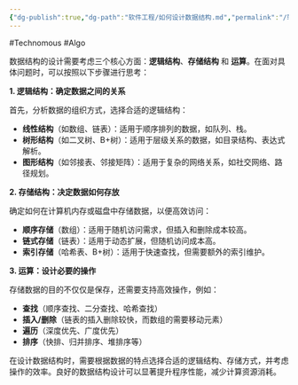 ```yaml
---
{"dg-publish":true,"dg-path":"软件工程/如何设计数据结构.md","permalink":"/软件工程/如何设计数据结构/","created":"2023-03-13T11:14:49.000+08:00","updated":"2025-06-28T22:32:16.158+08:00"}
---
```


#Technomous #Algo

数据结构的设计需要考虑三个核心方面：**逻辑结构**、**存储结构** 和 **运算**。在面对具体问题时，可以按照以下步骤进行思考：  

**1. 逻辑结构：确定数据之间的关系**

首先，分析数据的组织方式，选择合适的逻辑结构： 

- **线性结构**（如数组、链表）：适用于顺序排列的数据，如队列、栈。  
- **树形结构**（如二叉树、B+树）：适用于层级关系的数据，如目录结构、表达式解析。  
- **图形结构**（如邻接表、邻接矩阵）：适用于复杂的网络关系，如社交网络、路径规划。  

**2. 存储结构：决定数据如何存放**

确定如何在计算机内存或磁盘中存储数据，以便高效访问：  

- **顺序存储**（数组）：适用于随机访问需求，但插入和删除成本较高。  
- **链式存储**（链表）：适用于动态扩展，但随机访问成本高。  
- **索引存储**（哈希表、B+树）：适用于快速查找，但需要额外的索引维护。  

**3. 运算：设计必要的操作**  

存储数据的目的不仅仅是保存，还需要支持高效操作，例如：  

- **查找**（顺序查找、二分查找、哈希查找）  
- **插入/删除**（链表的插入删除较快，而数组的需要移动元素）  
- **遍历**（深度优先、广度优先）  
- **排序**（快排、归并排序、堆排序等）  

在设计数据结构时，需要根据数据的特点选择合适的逻辑结构、存储方式，并考虑操作的效率。良好的数据结构设计可以显著提升程序性能，减少计算资源消耗。  
